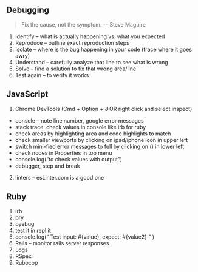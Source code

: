 ## Debugging ##

>Fix the cause, not the symptom. 
>                 -- Steve Maguire

1.	Identify – what is actually happening vs. what you expected
2.	Reproduce – outline exact reproduction steps
3.	Isolate – where is the bug happening in your code (trace where it goes awry)
4.	Understand – carefully analyze that line to see what is wrong
5.	Solve – find a solution to fix that wrong area/line
6.	Test again – to verify it works

## JavaScript ##
1.	Chrome DevTools (Cmd + Option + J OR right click and select inspect)
- console – note line number, google error messages
- stack trace: check values in console like irb for ruby
- check areas by highlighting area and code highlights to match
- check smaller viewports by clicking on ipad/iphone icon in upper left
- switch mini-fied error messages to full by clicking on () in lower left
- check nodes in Properties in top menu
- console.log(“to check values with output”)
- debugger, step and break
2.	linters – esLinter.com is a good one

## Ruby ##
1.	irb
2.	pry
3.	byebug
4.	test it in repl.it
5.	console.log(“ Test input: #{value}, expect: #{value2} " ) 
6.	Rails – monitor rails server responses
7.  Logs
8.	RSpec 
9.	Rubocop
